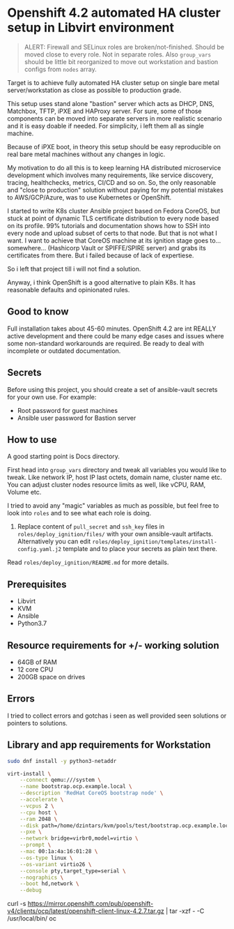 # Openshift 4.2 automated HA cluster setup in Libvirt environment

> ALERT: Firewall and SELinux roles are broken/not-finished. Should be moved close to every role. Not in separate roles.
> Also `group_vars` should be little bit reorganized to move out workstation and bastion configs from `nodes` array.

Target is to achieve fully automated HA cluster setup on single bare metal server/workstation as close as possible to production grade.

This setup uses stand alone "bastion" server which acts as DHCP, DNS, Matchbox, TFTP, iPXE and HAProxy server. For sure, some of those components can be moved into separate servers in more realistic scenario and it is easy doable if needed. For simplicity, i left them all as single machine.

Because of iPXE boot, in theory this setup should be easy reproducible on real bare metal machines without any changes in logic.

My motivation to do all this is to keep learning HA distributed microservice development which involves many requirements, like service discovery, tracing, healthchecks, metrics, CI/CD and so on.
So, the only reasonable and "close to production" solution without paying for my potential mistakes to AWS/GCP/Azure, was to use Kubernetes or OpenShift.

I started to write K8s cluster Ansible project based on Fedora CoreOS, but stuck at point of dynamic TLS certificate distribution to every node based on its profile. 99% tutorials and documentation shows how to SSH into every node and upload subset of certs to that node. But that is not what I want. I want to achieve that CoreOS machine at its ignition stage goes to... somewhere... (Hashicorp Vault or SPIFFE/SPIRE server) and grabs its certificates from there. But i failed because of lack of expertiese.

So i left that project till i will not find a solution.

Anyway, i think OpenShift is a good alternative to plain K8s. It has reasonable defaults and opinionated rules.

## Good to know

Full installation takes about 45-60 minutes.
OpenShift 4.2 are int REALLY active development and there could be many edge cases and issues where some non-standard workarounds are required.
Be ready to deal with incomplete or outdated documentation.

## Secrets

Before using this project, you should create a set of ansible-vault secrets for your own use.
For example:

- Root password for guest machines
- Ansible user password for Bastion server

## How to use

A good starting point is Docs directory.

First head into `group_vars` directory and tweak all variables you would like to tweak. Like network IP, host IP last octets, domain name, cluster name etc.
You can adjust cluster nodes resource limits as well, like vCPU, RAM, Volume etc.

I tried to avoid any "magic" variables as much as possible, but feel free to look into `roles` and to see what each role is doing.

1. Replace content of `pull_secret` and `ssh_key` files in `roles/deploy_ignition/files/` with your own ansible-vault artifacts.
   Alternatively you can edit `roles/deploy_ignition/templates/install-config.yaml.j2` template and to place your secrets as plain text there.

Read `roles/deploy_ignition/README.md` for more details.

## Prerequisites

- Libvirt
- KVM
- Ansible
- Python3.7

## Resource requirements for +/- working solution

- 64GB of RAM
- 12 core CPU
- 200GB space on drives

## Errors

I tried to collect errors and gotchas i seen as well provided seen solutions or pointers to solutions.

## Library and app requirements for Workstation

```sh
sudo dnf install -y python3-netaddr
```

```sh
virt-install \
    --connect qemu:///system \
    --name bootstrap.ocp.example.local \
    --description 'RedHat CoreOS bootstrap node' \
    --accelerate \
    --vcpus 2 \
    --cpu host \
    --ram 2048 \
    --disk path=/home/dzintars/kvm/pools/test/bootstrap.ocp.example.local,size=10,cache=writeback,format=qcow2,io=threads,bus=virtio  \
    --pxe \
    --network bridge=virbr0,model=virtio \
    --prompt \
    --mac 00:1a:4a:16:01:28 \
    --os-type linux \
    --os-variant virtio26 \
    --console pty,target_type=serial \
    --nographics \
    --boot hd,network \
    --debug
```

curl -s https://mirror.openshift.com/pub/openshift-v4/clients/ocp/latest/openshift-client-linux-4.2.7.tar.gz | tar -xzf - -C /usr/local/bin/ oc
